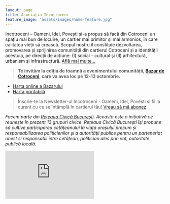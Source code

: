 ```yaml
---
layout: page
title: Asociația Incotroceni
feature_image: "assets/images/home-feature.jpg"
---
```


Incotroceni – Oameni, Idei, Povești și-a propus să facă din Cotroceni un spațiu mai bun de locuire, un cartier mai primitor și mai armonios, în care calitatea vieții să crească. Scopul nostru îl constituie dezvoltarea, promovarea și sprijinirea comunității din cartierul Cotroceni și a identității acestuia, pe direcții de acțiune: (I) social – cultural și (II) arhitectură, urbanism și infrastructură. [Află mai multe...](/despre)

> **Te invităm la ediția de toamnă a evenimentului comunității, [Bazar de Cotroceni](https://incotroceni.ro/evenimente/2024-10-bazar-de-cotroceni), care va avea loc pe 12-13 octombrie.**

- [Harta online a Bazarului](https://bit.ly/3LL02Zd)
- [Harta printabilă](https://incotroceni.ro/evenimente/2024-10-bazar-de-cotroceni/harta)

> Înscrie-te la Newsletter-ul Incotroceni - Oameni, Idei, Povești și fii la curent cu ce se întâmplă în cartierul tău! [Vreau să mă abonez](http://eepurl.com/ck0bNf)

*Facem parte din [Reţeaua Civică Bucureşti](http://reteauacivica.ro/). Aceasta este o inițiativă ce reunește în prezent 13 grupuri civice. Reţeaua Civică Bucureşti îşi propune să cultive participarea cetățeanului la viața orașului precum și responsabilizarea politicienilor și a autorității publice pentru un parteneriat onest și responsabil între cetățean, politician ales prin vot, autoritate publică locală.*

<!-- Airly Widget Begin -->
<script src="https://airly.org/map/airly.js" type="text/javascript"></script>
<iframe id="airly_503449057" src="https://airly.org/map/widget.html#w=280&h=380&m=false&i=true&d=false&ah=true&aw=false&l=en&it=AIRLY_CAQI&us=metric&ut=celsius&lat=44.428613&lng=26.069455&id=37982" style="width:280px; height:auto;border:none;"></iframe>
<!-- Airly Widget End -->
